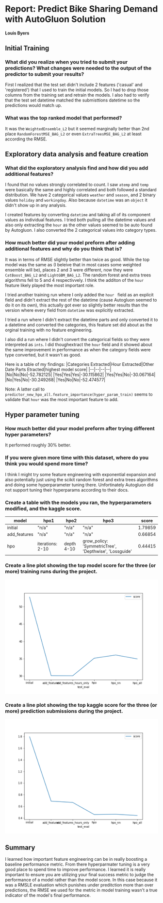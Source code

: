 # Report: Predict Bike Sharing Demand with AutoGluon Solution
#### Louis Byers

## Initial Training
### What did you realize when you tried to submit your predictions? What changes were needed to the output of the predictor to submit your results?
First I realized that the test set didn't include 2 features ('casual' and 'registered') that I used to train the initial models. So I had to drop those columns from the training set and retrain the models. I also had to verify that the test set datetime matched the submisttions datetime so the predictions would match up.

### What was the top ranked model that performed?
It was the `WeightedEnsemble_L2` but it seemed marginally better than 2nd place `RandomForestMSE_BAG_L2` or even `ExtraTreesMSE_BAG_L2` at least according the RMSE.

## Exploratory data analysis and feature creation
### What did the exploratory analysis find and how did you add additional features?
I found that no values strongly correlated to count. I saw `atemp` and `temp` were basically the same and highly correlated and both followed a standard distribution. We have 2 categorical values `weather` and `season`, and 2 binary values `holiday` and `workingday`. Also because `datetime` was an `object` it didn't show up in any analysis.

I created features by converting `datetime` and taking all of its component values as individual features. I tried both pulling all the datetime values and also only extracting the `hour` as the other values seemed to be auto found by Autogluon. I also converted the 2 categorical values into category types.

### How much better did your model preform after adding additional features and why do you think that is?
It was in terms of RMSE slightly better than twice as good. While the top model was the same as (I beleive that in most cases some weighted ensemble will be), places 2 and 3 were different, now they were `CatBoost_BAG_L2` and `LightGBM_BAG_L2`. The random forest and extra trees algorithms fell to 5 and 4 respectivvely. I think the additon of the `hour` feature likely played the most important role.

I tried another training run where I only added the `hour ` field as an explicit field and didn't extract the rest of the datetime (cause Autogluon seemed to do it on its own), this actually got ever so slightly better results than the version where every field from `datetime` was explicitly extracted.

I tried a run where I didn't extract the datetime parts and only converted it to a datetime and converted the categories, this feature set did about as the orginal training with no feature engineering.

I also did a run where I didn't convert the categorical fields so they were interpreted as `ints`. I did thoughextract the `hour` field and it showed about the same improvement in performance as when the category fields were type converted, but it wasn't as good.

Here is a table of my findings:
|Categories Extracted|Hour Extracted|Other Date Parts Etracted|highest model score|
|--|--|--|--|
|No|No|No|-52.782125|
|Yes|Yes|Yes|-30.115862|
|Yes|Yes|No|-30.067164|
|No|Yes|No|-30.249268|
|Yes|No|No|-52.474577|

Note: A latter call to `predictor_new_hpo_all.feature_importance(hyper_param_train)` seems to validate that `hour` was the most important feature to add.

## Hyper parameter tuning
### How much better did your model preform after trying different hyper parameters?
It performed roughly 30% better.

### If you were given more time with this dataset, where do you think you would spend more time?
I think I might try some feature engineering with exponential expansion and also potentially just using the scikit random forest
and extra trees algorithms and doing some hyperparameter tuning there. Unfortinately Autogluon did not support tuning their
hyperparams according to their docs.

### Create a table with the models you ran, the hyperparameters modified, and the kaggle score.
|model|hpo1|hpo2|hpo3|score|
|--|--|--|--|--|
|initial|"n/a"|"n/a"|"n/a"|1.79859|
|add_features|"n/a"|"n/a"|"n/a"|0.66854|
|hpo|iterations: 2-10|depth 4-10|grow_policy: 'SymmetricTree', 'Depthwise', 'Lossguide'|0.44415|

### Create a line plot showing the top model score for the three (or more) training runs during the project.

![model_train_score.png](./img/model_train_score.png)

### Create a line plot showing the top kaggle score for the three (or more) prediction submissions during the project.

![model_test_score.png](./img/model_test_score.png)

## Summary
I learned how important feature engineering can be in really boosting a baseline performance metric. From there hyperparmater tuning
is a very good place to spend time to improve performance. I learned it is really important to ensure you are utilizing your final
success metric to judge the performance of a model rather than the model score. In this case because it was a RMSLE evaluation which
punishes under preditction more than over predictions, the RMSE we used for the metric in model training wasn't a true indicator of
the model's final performance.
